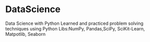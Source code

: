 # DataScience
Data Science with Python 
Learned and practiced problem solving techniques using Python Libs:NumPy, Pandas,SciPy, SciKit-Learn, Matpotlib, Seaborn
